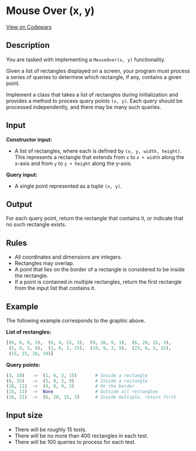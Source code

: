# Mouse Over (x, y)

[View on Codewars](https://www.codewars.com/kata/68356baf60410813d358bb2c/python)

## Description

You are tasked with implementing a `MouseOver(x, y)` functionality.

Given a list of rectangles displayed on a screen, your program must process a series of queries to determine which rectangle, if any, contains a given point.

Implement a class that takes a list of rectangles during initialization and provides a method to process query points `(x, y)`. Each query should be processed independently, and there may be many such queries.

## Input

**Constructor input:**
- A list of rectangles, where each is defined by `(x, y, width, height)`. This represents a rectangle that extends from `x` to `x + width` along the x-axis and from `y` to `y + height` along the y-axis.

**Query input:**
- A single point represented as a tuple `(x, y)`.

## Output

For each query point, return the rectangle that contains it, or indicate that no such rectangle exists.

## Rules
- All coordinates and dimensions are integers.
- Rectangles may overlap.
- A point that lies on the border of a rectangle is considered to be inside the rectangle.
- If a point is contained in multiple rectangles, return the first rectangle from the input list that contains it.

## Example

The following example corresponds to the graphic above.

**List of rectangles:**
```python
[(9, 8, 9, 3),  (6, 4, 15, 3),  (9, 16, 9, 3),  (6, 20, 15, 3),
 (5, 9, 3, 9),  (1, 6, 3, 15),  (19, 9, 3, 9),  (23, 6, 3, 15),
 (15, 15, 10, 10)]
```
**Query points:**
```python
(3, 18)   ->  (1, 6, 3, 15)       # Inside a rectangle  
(6, 15)   ->  (5, 9, 3, 9)        # Inside a rectangle  
(10, 11)  ->  (9, 8, 9, 3)        # On the border  
(15, 13)  ->  None                # Outside all rectangles  
(18, 21)  ->  (6, 20, 15, 3)      # Inside multiple, return first
```

## Input size
- There will be roughly 15 tests.
- There will be no more than 400 rectangles in each test.
- There will be 100 queries to process for each test.